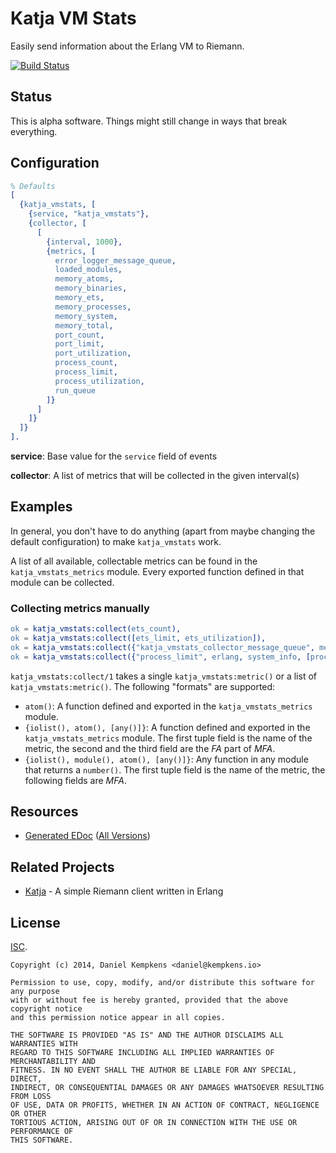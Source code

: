 # Katja VM Stats

Easily send information about the Erlang VM to Riemann.

[![Build Status](https://travis-ci.org/nifoc/katja_vmstats.png)](https://travis-ci.org/nifoc/katja_vmstats)

## Status

This is alpha software. Things might still change in ways that break everything.

## Configuration

```erlang
% Defaults
[
  {katja_vmstats, [
    {service, "katja_vmstats"},
    {collector, [
      [
        {interval, 1000},
        {metrics, [
          error_logger_message_queue,
          loaded_modules,
          memory_atoms,
          memory_binaries,
          memory_ets,
          memory_processes,
          memory_system,
          memory_total,
          port_count,
          port_limit,
          port_utilization,
          process_count,
          process_limit,
          process_utilization,
          run_queue
        ]}
      ]
    ]}
  ]}
].
```

**service**: Base value for the `service` field of events

**collector**: A list of metrics that will be collected in the given interval(s)

## Examples

In general, you don't have to do anything (apart from maybe changing the default configuration) to make `katja_vmstats` work.

A list of all available, collectable metrics can be found in the `katja_vmstats_metrics` module. Every exported function defined in that module can be collected.

### Collecting metrics manually

```erlang
ok = katja_vmstats:collect(ets_count),
ok = katja_vmstats:collect([ets_limit, ets_utilization]),
ok = katja_vmstats:collect({"katja_vmstats_collector_message_queue", message_queue, [katja_vmstats_collector]}),
ok = katja_vmstats:collect({"process_limit", erlang, system_info, [process_limit]}).
```

`katja_vmstats:collect/1` takes a single `katja_vmstats:metric()` or a list of `katja_vmstats:metric()`. The following "formats" are supported:

* `atom()`: A function defined and exported in the `katja_vmstats_metrics` module.
* `{iolist(), atom(), [any()]}`: A function defined and exported in the `katja_vmstats_metrics` module. The first tuple field is the name of the metric, the second and the third field are the *FA* part of *MFA*.
* `{iolist(), module(), atom(), [any()]}`: Any function in any module that returns a `number()`. The first tuple field is the name of the metric, the following fields are *MFA*.

## Resources

* [Generated EDoc](http://katja_vmstats.nifoc.pw/0.1/) ([All Versions](http://katja_vmstats.nifoc.pw))

## Related Projects

* [Katja](https://github.com/nifoc/katja) - A simple Riemann client written in Erlang

## License

[ISC](https://en.wikipedia.org/wiki/ISC_license).

```
Copyright (c) 2014, Daniel Kempkens <daniel@kempkens.io>

Permission to use, copy, modify, and/or distribute this software for any purpose
with or without fee is hereby granted, provided that the above copyright notice
and this permission notice appear in all copies.

THE SOFTWARE IS PROVIDED "AS IS" AND THE AUTHOR DISCLAIMS ALL WARRANTIES WITH
REGARD TO THIS SOFTWARE INCLUDING ALL IMPLIED WARRANTIES OF MERCHANTABILITY AND
FITNESS. IN NO EVENT SHALL THE AUTHOR BE LIABLE FOR ANY SPECIAL, DIRECT,
INDIRECT, OR CONSEQUENTIAL DAMAGES OR ANY DAMAGES WHATSOEVER RESULTING FROM LOSS
OF USE, DATA OR PROFITS, WHETHER IN AN ACTION OF CONTRACT, NEGLIGENCE OR OTHER
TORTIOUS ACTION, ARISING OUT OF OR IN CONNECTION WITH THE USE OR PERFORMANCE OF
THIS SOFTWARE.
```
